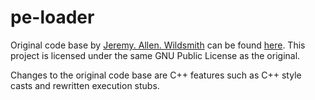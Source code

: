 # pe-loader

Original code base by [Jeremy. Allen. Wildsmith](https://github.com/JeremyWildsmith) can be found [here](https://github.com/JeremyWildsmith/PELoader).
This project is licensed under the same GNU Public License as the original.

Changes to the original code base are C++ features such as C++ style casts and rewritten execution stubs.
